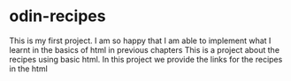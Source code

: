 # odin-recipes
This is my first project. I am so happy that I am able to implement what I learnt in the basics of html in previous chapters 
This is a project about the recipes using basic html.
In this project we provide the links for the recipes in the html
